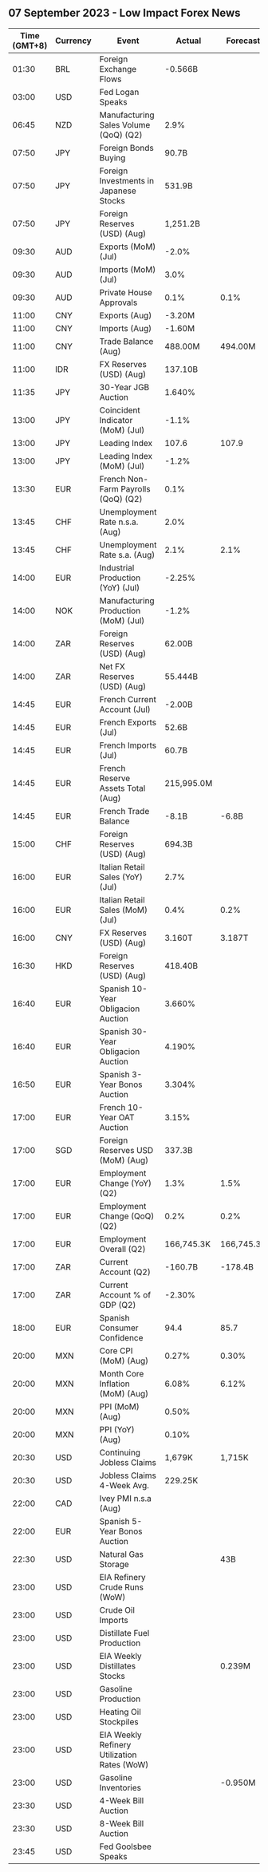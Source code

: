 ## 07 September 2023 - Low Impact Forex News

| Time (GMT+8) | Currency | Event | Actual | Forecast | Previous |
|------|----------|-------|--------|----------|----------|
| 01:30 | BRL | Foreign Exchange Flows | -0.566B |  | 1.922B |
| 03:00 | USD | Fed Logan Speaks |  |  |  |
| 06:45 | NZD | Manufacturing Sales Volume (QoQ) (Q2) | 2.9% |  | -1.8% |
| 07:50 | JPY | Foreign Bonds Buying | 90.7B |  | 425.3B |
| 07:50 | JPY | Foreign Investments in Japanese Stocks | 531.9B |  | -603.2B |
| 07:50 | JPY | Foreign Reserves (USD) (Aug) | 1,251.2B |  | 1,253.7B |
| 09:30 | AUD | Exports (MoM) (Jul) | -2.0% |  | -3.1% |
| 09:30 | AUD | Imports (MoM) (Jul) | 3.0% |  | -3.3% |
| 09:30 | AUD | Private House Approvals | 0.1% | 0.1% | -1.0% |
| 11:00 | CNY | Exports (Aug) | -3.20M |  | -9.20M |
| 11:00 | CNY | Imports (Aug) | -1.60M |  | -6.90M |
| 11:00 | CNY | Trade Balance (Aug) | 488.00M | 494.00M | 575.70M |
| 11:00 | IDR | FX Reserves (USD) (Aug) | 137.10B |  | 137.70B |
| 11:35 | JPY | 30-Year JGB Auction | 1.640% |  | 1.593% |
| 13:00 | JPY | Coincident Indicator (MoM) (Jul) | -1.1% |  | 0.9% |
| 13:00 | JPY | Leading Index | 107.6 | 107.9 | 108.8 |
| 13:00 | JPY | Leading Index (MoM) (Jul) | -1.2% |  | -0.2% |
| 13:30 | EUR | French Non-Farm Payrolls (QoQ) (Q2) | 0.1% |  | 0.1% |
| 13:45 | CHF | Unemployment Rate n.s.a. (Aug) | 2.0% |  | 1.9% |
| 13:45 | CHF | Unemployment Rate s.a. (Aug) | 2.1% | 2.1% | 2.1% |
| 14:00 | EUR | Industrial Production (YoY) (Jul) | -2.25% |  | -1.73% |
| 14:00 | NOK | Manufacturing Production (MoM) (Jul) | -1.2% |  | -0.1% |
| 14:00 | ZAR | Foreign Reserves (USD) (Aug) | 62.00B |  | 62.21B |
| 14:00 | ZAR | Net FX Reserves (USD) (Aug) | 55.444B |  | 55.626B |
| 14:45 | EUR | French Current Account (Jul) | -2.00B |  | 0.30B |
| 14:45 | EUR | French Exports (Jul) | 52.6B |  | 52.1B |
| 14:45 | EUR | French Imports (Jul) | 60.7B |  | 58.9B |
| 14:45 | EUR | French Reserve Assets Total (Aug) | 215,995.0M |  | 213,962.0M |
| 14:45 | EUR | French Trade Balance | -8.1B | -6.8B | -6.8B |
| 15:00 | CHF | Foreign Reserves (USD) (Aug) | 694.3B |  | 698.1B |
| 16:00 | EUR | Italian Retail Sales (YoY) (Jul) | 2.7% |  | 3.9% |
| 16:00 | EUR | Italian Retail Sales (MoM) (Jul) | 0.4% | 0.2% | -0.2% |
| 16:00 | CNY | FX Reserves (USD) (Aug) | 3.160T | 3.187T | 3.204T |
| 16:30 | HKD | Foreign Reserves (USD) (Aug) | 418.40B |  | 421.60B |
| 16:40 | EUR | Spanish 10-Year Obligacion Auction | 3.660% |  | 3.605% |
| 16:40 | EUR | Spanish 30-Year Obligacion Auction | 4.190% |  | 3.978% |
| 16:50 | EUR | Spanish 3-Year Bonos Auction | 3.304% |  | 3.303% |
| 17:00 | EUR | French 10-Year OAT Auction | 3.15% |  | 3.09% |
| 17:00 | SGD | Foreign Reserves USD (MoM) (Aug) | 337.3B |  | 340.8B |
| 17:00 | EUR | Employment Change (YoY) (Q2) | 1.3% | 1.5% | 1.6% |
| 17:00 | EUR | Employment Change (QoQ) (Q2) | 0.2% | 0.2% | 0.6% |
| 17:00 | EUR | Employment Overall (Q2) | 166,745.3K | 166,745.3K | 166,745.3K |
| 17:00 | ZAR | Current Account (Q2) | -160.7B | -178.4B | -63.7B |
| 17:00 | ZAR | Current Account % of GDP (Q2) | -2.30% |  | -0.90% |
| 18:00 | EUR | Spanish Consumer Confidence | 94.4 | 85.7 | 92.4 |
| 20:00 | MXN | Core CPI (MoM) (Aug) | 0.27% | 0.30% | 0.39% |
| 20:00 | MXN | Month Core Inflation (MoM) (Aug) | 6.08% | 6.12% | 6.64% |
| 20:00 | MXN | PPI (MoM) (Aug) | 0.50% |  | 0.30% |
| 20:00 | MXN | PPI (YoY) (Aug) | 0.10% |  | -0.70% |
| 20:30 | USD | Continuing Jobless Claims | 1,679K | 1,715K | 1,719K |
| 20:30 | USD | Jobless Claims 4-Week Avg. | 229.25K |  | 237.75K |
| 22:00 | CAD | Ivey PMI n.s.a (Aug) |  |  | 45.2 |
| 22:00 | EUR | Spanish 5-Year Bonos Auction |  |  | 3.027% |
| 22:30 | USD | Natural Gas Storage |  | 43B | 32B |
| 23:00 | USD | EIA Refinery Crude Runs (WoW) |  |  | -0.173M |
| 23:00 | USD | Crude Oil Imports |  |  | -0.586M |
| 23:00 | USD | Distillate Fuel Production |  |  | -0.043M |
| 23:00 | USD | EIA Weekly Distillates Stocks |  | 0.239M | 1.235M |
| 23:00 | USD | Gasoline Production |  |  | 0.290M |
| 23:00 | USD | Heating Oil Stockpiles |  |  | 0.170M |
| 23:00 | USD | EIA Weekly Refinery Utilization Rates (WoW) |  |  | -1.2% |
| 23:00 | USD | Gasoline Inventories |  | -0.950M | -0.214M |
| 23:30 | USD | 4-Week Bill Auction |  |  | 5.280% |
| 23:30 | USD | 8-Week Bill Auction |  |  | 5.290% |
| 23:45 | USD | Fed Goolsbee Speaks |  |  |  |

